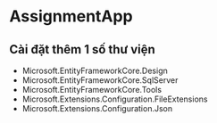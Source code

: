 # AssignmentApp
## Cài đặt thêm 1 số thư viện
- Microsoft.EntityFrameworkCore.Design
- Microsoft.EntityFrameworkCore.SqlServer
- Microsoft.EntityFrameworkCore.Tools
- Microsoft.Extensions.Configuration.FileExtensions
- Microsoft.Extensions.Configuration.Json
